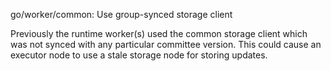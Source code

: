 go/worker/common: Use group-synced storage client

Previously the runtime worker(s) used the common storage client which was not
synced with any particular committee version. This could cause an executor
node to use a stale storage node for storing updates.
